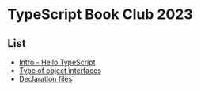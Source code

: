 # TypeScript Book Club 2023

## List

- [Intro - Hello TypeScript](intro-hello-typescript)
- [Type of object interfaces](basics-type-of-object-interfaces)
- [Declaration files](basics-declaration-files)